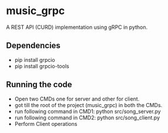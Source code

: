 # music_grpc
A REST API (CURD) implementation using gRPC in python.

## Dependencies
* pip install grpcio
* pip install grpcio-tools

## Running the code
* Open two CMDs one for server and other for client.
* got till the root of the project (music_grpc) in both the CMDs.
* run following command in CMD1:  python src/song_server.py 
* run following command in CMD2:  python src/song_client.py 
* Perform Client operations
